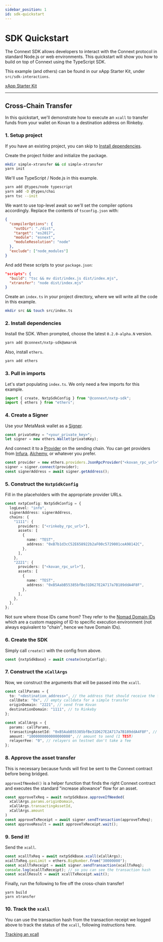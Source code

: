 ```yaml
---
sidebar_position: 1
id: sdk-quickstart
---
```


# SDK Quickstart

The Connext SDK allows developers to interact with the Connext protocol in standard Node.js or web environments. This quickstart will show you how to build on top of Connext using the TypeScript SDK. 

This example (and others) can be found in our xApp Starter Kit, under `src/sdk-interactions`.

[xApp Starter Kit](https://github.com/connext/xapp-starter/)

--- 

## Cross-Chain Transfer

In this quickstart, we'll demonstrate how to execute an `xcall` to transfer funds from your wallet on Kovan to a destination address on Rinkeby.

### 1. Setup project

If you have an existing project, you can skip to [Install dependencies](./sdk-quickstart.md#2-install-dependencies).

Create the project folder and initialize the package.

```bash
mkdir simple-xtransfer && cd simple-xtransfer
yarn init
```

We'll use TypeScript / Node.js in this example.

```bash
yarn add @types/node typescript 
yarn add -D @types/chai
yarn tsc --init
```

We want to use top-level await so we'll set the compiler options accordingly. Replace the contents of `tsconfig.json` with:

```json
{
  "compilerOptions": {
    "outDir": "./dist",
    "target": "es2017",
    "module": "esnext",
    "moduleResolution": "node"
  },
  "exclude": ["node_modules"]
}
```

And add these scripts to your `package.json`:

```json
"scripts": {
  "build": "tsc && mv dist/index.js dist/index.mjs",
  "xtransfer": "node dist/index.mjs"
}
```

Create an `index.ts` in your project directory, where we will write all the code in this example.

```bash
mkdir src && touch src/index.ts
```

### 2. Install dependencies

Install the SDK. When prompted, choose the latest `0.2.0-alpha.N` version.

```bash
yarn add @connext/nxtp-sdk@amarok
```

Also, install `ethers`.

```bash
yarn add ethers
```

### 3. Pull in imports

Let's start populating `index.ts`. We only need a few imports for this example.

```ts
import { create, NxtpSdkConfig } from "@connext/nxtp-sdk";
import { ethers } from "ethers";
```

### 4. Create a Signer

Use your MetaMask wallet as a [Signer](https://docs.ethers.io/v5/api/signer/).

```ts
const privateKey = "<your_private_key>";
let signer = new ethers.Wallet(privateKey);
```

And connect it to a [Provider](https://docs.ethers.io/v5/api/providers/) on the sending chain. You can get providers from [Infura](https://infura.io/), [Alchemy](https://www.alchemy.com/), or whatever you prefer.

```ts
const provider = new ethers.providers.JsonRpcProvider("<kovan_rpc_url>");
signer = signer.connect(provider);
const signerAddress = await signer.getAddress();
```

### 5. Construct the `NxtpSdkConfig`

Fill in the placeholders with the appropriate provider URLs.

```ts
const nxtpConfig: NxtpSdkConfig = {
  logLevel: "info",
  signerAddress: signerAddress,
  chains: {
    "1111": {
      providers: ["<rinkeby_rpc_url>"],
      assets: [
        {
          name: "TEST",
          address: "0xB7b1d3cC52E658922b2aF00c5729001ceA98142C",
        },
      ],
    },
    "2221": {
      providers: ["<kovan_rpc_url>"],
      assets: [
        {
          name: "TEST",
          address: "0xB5AabB55385bfBe31D627E2A717a7B189ddA4F8F",
        },
      ],
    },
  },
};
```

Not sure where those IDs came from? They refer to the [Nomad Domain IDs](../testing-against-testnet.md#nomad-domain-ids) which are a custom mapping of ID to specific execution environment (not always equivalent to "chain", hence we have Domain IDs). 

### 6. Create the SDK

Simply call `create()` with the config from above.

```ts
const {nxtpSdkBase} = await create(nxtpConfig);
```

### 7. Construct the `xCallArgs`

Now, we construct the arguments that will be passed into the `xcall`.

```ts
const callParams = {
  to: "<destination_address>", // the address that should receive the funds
  callData: "0x", // empty calldata for a simple transfer
  originDomain: "2221", // send from Kovan
  destinationDomain: "1111", // to Rinkeby
};

const xCallArgs = {
  params: callParams,
  transactingAssetId: "0xB5AabB55385bfBe31D627E2A717a7B189ddA4F8F", // the Kovan Test Token
  amount: "1000000000000000000", // amount to send (1 TEST)
  relayerFee: "0", // relayers on testnet don't take a fee
};
```

### 8. Approve the asset transfer

This is necessary because funds will first be sent to the Connext contract before being bridged.

`approveIfNeeded()` is a helper function that finds the right Connext contract and executes the standard "increase allowance" flow for an asset.

```ts
const approveTxReq = await nxtpSdkBase.approveIfNeeded(
  xCallArgs.params.originDomain,
  xCallArgs.transactingAssetId,
  xCallArgs.amount
)
const approveTxReceipt = await signer.sendTransaction(approveTxReq);
const approveResult = await approveTxReceipt.wait();
```

### 9. Send it!

Send the `xcall`.

```ts
const xcallTxReq = await nxtpSdkBase.xcall(xCallArgs);
xcallTxReq.gasLimit = ethers.BigNumber.from("30000000"); 
const xcallTxReceipt = await signer.sendTransaction(xcallTxReq);
console.log(xcallTxReceipt); // so you can see the transaction hash
const xcallResult = await xcallTxReceipt.wait();
```

Finally, run the following to fire off the cross-chain transfer!

```shell
yarn build
yarn xtransfer
```

### 10. Track the `xcall`

You can use the transaction hash from the transaction receipt we logged above to track the status of the `xcall`, following instructions here.

[Tracking an xcall](../xcall-status.md)
